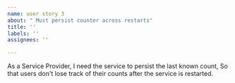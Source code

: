 ```yaml
---
name: user story 3
about: " Must persist counter across restarts"
title: ''
labels: ''
assignees: ''

---
```


As a Service Provider, I need the service to persist the last known count, So that users don't lose track of their counts after the service is restarted.
